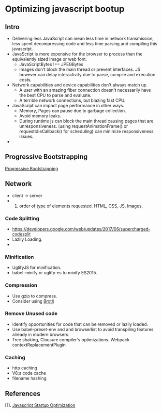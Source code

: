 # Optimizing javascript bootup

## Intro
* Delivering less JavaScript can mean less time in network transmission, less spent decompressing code and less time parsing and compiling this javascript.
* JavaScript is more expensive for the browser to process than the equivalently sized image or web font.
	* JavaScriptBytes !== JPEGBytes
	* Images don't block the main thread or prevent interfaces. JS however can delay interactivity due to parse, compile and execution costs.
* Network capabilities and device capabilities don't always match up. 
	* A user with an amazing fiber connection doesn't necessarily have the best CPU to parse and evaluate.
	* A terrible network connections, but blazing fast CPU.
* JavaScript can impact page performance in other ways.
	* Memory, Pages can pause due to garbage collection.
	* Avoid memory leaks.
	* During runtime js can block the main thread causing pages that are unresponsiveness. (using requestAnimationFrame() or requestIdleCallback() for scheduling) can minimize responsiveness issues.
* 

## Progressive Bootstrapping
[Progressive Bootstrapping](https://twitter.com/aerotwist/status/729712502943174657)


## Network
* client -> server
* 1. order of type of elements requested. HTML, CSS, JS, Images.

### Code Splitting
* https://developers.google.com/web/updates/2017/06/supercharged-codesplit
* Lazily Loading.
* 

### Minification
* UglifyJS for minification.
* babel-minify or uglify-es to minify ES2015.

### Compression
* Use gzip to compress.
* Consider using [Brotli](https://www.smashingmagazine.com/2016/10/next-generation-server-compression-with-brotli/)

### Remove Unused code
* Identify opportunities for code that can be removed or lazily loaded.
* Use babel-preset-env and and browserlist to avoid transpiling features already in modern browsers.
* Tree shaking, Clousure compiler's optimizations. Webpack contextReplacementPlugin

### Caching
* http caching
* V8;s code cache
* filename hashing

## References
[1]. [Javascript Startup Optimization](https://developers.google.com/web/fundamentals/performance/optimizing-content-efficiency/javascript-startup-optimization/)

